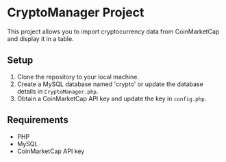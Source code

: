 # CryptoManager Project

This project allows you to import cryptocurrency data from CoinMarketCap and display it in a table.

## Setup

1. Clone the repository to your local machine.
2. Create a MySQL database named 'crypto' or update the database details in `CryptoManager.php`.
3. Obtain a CoinMarketCap API key and update the key in `config.php`.


## Requirements

- PHP
- MySQL
- CoinMarketCap API key


